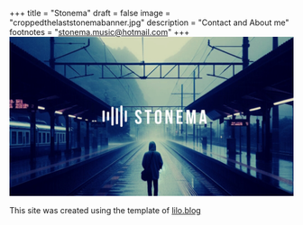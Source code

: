 +++
title = "Stonema"
draft = false
image = "croppedthelaststonemabanner.jpg"
description = "Contact and About me"
footnotes = "[stonema.music@hotmail.com](stonema.music@hotmail.com)"
+++
![](croppedthelaststonemabanner.jpg)

This site was created using the template of [lilo.blog](lilo.blog)